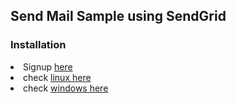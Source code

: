 <h2>Send Mail Sample using SendGrid</h2>

<h3>Installation</h3>
<li>Signup <a href='https://sendgrid.com'>here</a></li>
<li>check <a href='https://github.com/sendgrid/sendgrid-nodejs/tree/master/packages/mail'>linux here</a></li>
<li>check <a href='https://github.com/sendgrid/sendgrid-csharp#setup-environment-variables'>windows here</a></li>

